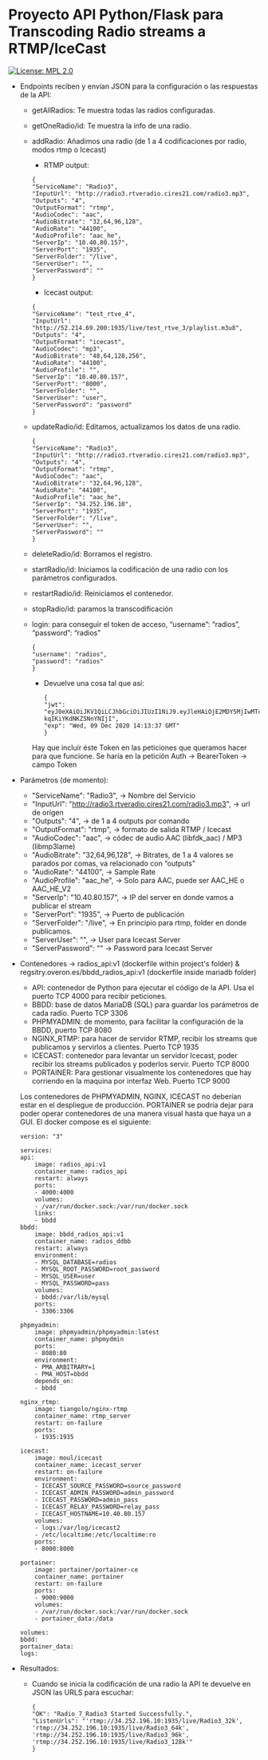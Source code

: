 # Proyecto API Python/Flask para Transcoding Radio streams a RTMP/IceCast

[![License: MPL 2.0](https://img.shields.io/badge/License-MPL_2.0-brightgreen.svg)](https://opensource.org/licenses/MPL-2.0)

- Endpoints reciben y envían JSON para la configuración o las respuestas de la API: 
    - getAllRadios: Te muestra todas las radios configuradas.
    - getOneRadio/id: Te muestra la info de una radio.
    - addRadio: Añadimos una radio (de 1 a 4 codificaciones por radio, modos rtmp o Icecast)
        - RTMP output:
        ```
        {
        "ServiceName": "Radio3",
        "InputUrl": "http://radio3.rtveradio.cires21.com/radio3.mp3",
        "Outputs": "4",
        "OutputFormat": "rtmp",
        "AudioCodec": "aac",
        "AudioBitrate": "32,64,96,128",
        "AudioRate": "44100",
        "AudioProfile": "aac_he",
        "ServerIp": "10.40.80.157",
        "ServerPort": "1935",
        "ServerFolder": "/live",
        "ServerUser": "",
        "ServerPassword": ""
        }
        ```
        - Icecast output:
        ```
        {
        "ServiceName": "test_rtve_4",
        "InputUrl": "http://52.214.69.200:1935/live/test_rtve_3/playlist.m3u8",
        "Outputs": "4",
        "OutputFormat": "icecast",
        "AudioCodec": "mp3",
        "AudioBitrate": "48,64,128,256",
        "AudioRate": "44100",
        "AudioProfile": "",
        "ServerIp": "10.40.80.157",
        "ServerPort": "8000",
        "ServerFolder": "",
        "ServerUser": "user",
        "ServerPassword": "password"
        }
        ```
        
    - updateRadio/id: Editamos, actualizamos los datos de una radio.
        ```
        {
        "ServiceName": "Radio3",
        "InputUrl": "http://radio3.rtveradio.cires21.com/radio3.mp3",
        "Outputs": "4",
        "OutputFormat": "rtmp",
        "AudioCodec": "aac",
        "AudioBitrate": "32,64,96,128",
        "AudioRate": "44100",
        "AudioProfile": "aac_he",
        "ServerIp": "34.252.196.10",
        "ServerPort": "1935",
        "ServerFolder": "/live",
        "ServerUser": "",
        "ServerPassword": ""
        }
        ```

    - deleteRadio/id: Borramos el registro.
    - startRadio/id: Iniciamos la codificación de una radio con los parámetros configurados.
    - restartRadio/id: Reiniciamos el contenedor.
    - stopRadio/id: paramos la transcodificación
    - login: para conseguir el token de acceso, “username”: “radios”, “password”: “radios”
        ```
        {
	    "username": "radios",
	    "password": "radios"
        }
        ```
        - Devuelve una cosa tal que así:
            ```
            {
            "jwt": "eyJ0eXAiOiJKV1QiLCJhbGciOiJIUzI1NiJ9.eyJleHAiOjE2MDY5MjIwMTcsImlhdCI6MTYwNjkxODQxNywibmJmIjoxNjA2OTE4NDE3LCJzdWIiOiJyYWRpb3MifQ.R7Kh9noCunu8AImWpy3Uuiy-kqIKiYKdNKZ5NnYNIjI",
            "exp": "Wed, 09 Dec 2020 14:13:37 GMT"
            }
            ```
        Hay que incluír éste Token en las peticiones que queramos hacer para que funcione. Se haría en la petición Auth -> BearerToken -> campo Token

- Parámetros (de momento):

    - "ServiceName": "Radio3",                                                     -> Nombre del Servicio
    - "InputUrl": "http://radio3.rtveradio.cires21.com/radio3.mp3",                -> url de orígen
    - "Outputs": "4",                                                              -> de 1 a 4 outputs por comando 
    - "OutputFormat": "rtmp",                                                      -> formato de salida RTMP / Icecast
    - "AudioCodec": "aac",                                                         -> códec de audio AAC (libfdk_aac) / MP3 (libmp3lame)
    - "AudioBitrate": "32,64,96,128",                                              -> Bitrates, de 1 a 4 valores se parados por comas, va relacionado con “outputs”
    - "AudioRate": "44100",                                                        -> Sample Rate
    - "AudioProfile": "aac_he",                                                    -> Solo para AAC, puede ser AAC_HE o AAC_HE_V2
    - "ServerIp": "10.40.80.157",                                                  -> IP del server en donde vamos a publicar el stream
    - "ServerPort": "1935",                                                        -> Puerto de publicación
    - "ServerFolder": "/live",                                                     -> En principio para rtmp, folder en donde publicamos.
    - "ServerUser": "",                                                            -> User para Icecast Server
    - "ServerPassword": ""                                                         -> Password para Icecast Server


- Contenedores -> radios_api:v1 (dockerfile within project's folder) & regsitry.overon.es/bbdd_radios_api:v1 (dockerfile inside mariadb folder)

    - API: contenedor de Python para ejecutar el código de la API. Usa el puerto TCP 4000 para recibir peticiones.
    - BBDD: base de datos MariaDB (SQL) para guardar los parámetros de cada radio. Puerto TCP 3306
    - PHPMYADMIN: de momento, para facilitar la configuración de la BBDD, puerto TCP 8080
    - NGINX_RTMP: para hacer de servidor RTMP, recibir los streams que publicamos y servirlos a clientes. Puerto TCP 1935
    - ICECAST: contenedor para levantar un servidor Icecast, poder recibir los streams publicados y poderlos servir. Puerto TCP 8000
    - PORTAINER: Para gestionar visualmente los contenedores que hay corriendo en la maquina por interfaz Web. Puerto TCP 9000

    Los contenedores de PHPMYADMIN, NGINX, ICECAST no deberían estar en el despliegue de producción. PORTAINER se podría dejar para poder operar contenedores de una manera visual hasta que haya un a GUI. El docker compose es el siguiente:
    
    ```
    version: "3"

    services:
    api:
        image: radios_api:v1
        container_name: radios_api
        restart: always
        ports:
        - 4000:4000
        volumes:
        - /var/run/docker.sock:/var/run/docker.sock
        links:
        - bbdd
    bbdd:
        image: bbdd_radios_api:v1
        container_name: radios_ddbb
        restart: always
        environment:
        - MYSQL_DATABASE=radios
        - MYSQL_ROOT_PASSWORD=root_password
        - MYSQL_USER=user
        - MYSQL_PASSWORD=pass
        volumes:
        - bbdd:/var/lib/mysql
        ports:
        - 3306:3306

    phpmyadmin:
        image: phpmyadmin/phpmyadmin:latest
        container_name: phpmydmin
        ports:
        - 8080:80
        environment:
        - PMA_ARBITRARY=1
        - PMA_HOST=bbdd
        depends_on:
        - bbdd

    nginx_rtmp:
        image: tiangolo/nginx-rtmp
        container_name: rtmp_server
        restart: on-failure
        ports:
        - 1935:1935

    icecast:
        image: moul/icecast
        container_name: icecast_server
        restart: on-failure
        environment:
        - ICECAST_SOURCE_PASSWORD=source_password
        - ICECAST_ADMIN_PASSWORD=admin_password
        - ICECAST_PASSWORD=admin_pass
        - ICECAST_RELAY_PASSWORD=relay_pass
        - ICECAST_HOSTNAME=10.40.80.157
        volumes:
        - logs:/var/log/icecast2
        - /etc/localtime:/etc/localtime:ro
        ports:
        - 8000:8000

    portainer:
        image: portainer/portainer-ce
        container_name: portainer
        restart: on-failure
        ports:
        - 9000:9000
        volumes:
        - /var/run/docker.sock:/var/run/docker.sock
        - portainer_data:/data

    volumes:
    bbdd:
    portainer_data:
    logs:
    ```

- Resultados:
    - Cuando se inicia la codificación de una radio la API te devuelve en JSON las URLS para escuchar:
        ```
        {
        "OK": "Radio_7_Radio3 Started Successfully.",
        "ListenUrls": "'rtmp://34.252.196.10:1935/live/Radio3_32k', 'rtmp://34.252.196.10:1935/live/Radio3_64k', 'rtmp://34.252.196.10:1935/live/Radio3_96k', 'rtmp://34.252.196.10:1935/live/Radio3_128k'"
        }
        ```


